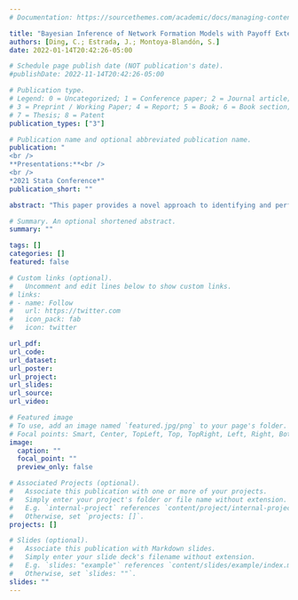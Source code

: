```yaml
---
# Documentation: https://sourcethemes.com/academic/docs/managing-content/

title: "Bayesian Inference of Network Formation Models with Payoff Externalities"
authors: [Ding, C.; Estrada, J.; Montoya-Blandón, S.]
date: 2022-01-14T20:42:26-05:00

# Schedule page publish date (NOT publication's date).
#publishDate: 2022-11-14T20:42:26-05:00

# Publication type.
# Legend: 0 = Uncategorized; 1 = Conference paper; 2 = Journal article;
# 3 = Preprint / Working Paper; 4 = Report; 5 = Book; 6 = Book section;
# 7 = Thesis; 8 = Patent
publication_types: ["3"]

# Publication name and optional abbreviated publication name.
publication: "
<br />
**Presentations:**<br />
<br />
*2021 Stata Conference*"
publication_short: ""

abstract: "This paper provides a novel approach to identifying and performing inference on the utility parameters of a network formation model with payoff externalities using observed network data. The existence of externalities induces an issue of multiple equilibria. Under the assumption that a predetermined probability distribution exists over the set of all possible equilibrium networks, we show that local point identification of the parameters of interest is possible. We propose a Bayesian estimation method to conduct statistical inference of the structural payoff coefficients. We address the issue of high-dimensional numerical integration by proposing a  composite likelihood function based on the marginal distribution of all the possible subgraphs forming the observed network. We show that the use of a composite likelihood induces misspecification. We characterize the Kullback-Leibler distance that measures the misspecification error. We present an empirical application to model the network formation process of individuals creating social connections in villages in Karnataka, India. We find strong evidence of homophily effects."

# Summary. An optional shortened abstract.
summary: ""

tags: []
categories: []
featured: false

# Custom links (optional).
#   Uncomment and edit lines below to show custom links.
# links:
# - name: Follow
#   url: https://twitter.com
#   icon_pack: fab
#   icon: twitter

url_pdf: 
url_code:
url_dataset:
url_poster:
url_project:
url_slides:
url_source:
url_video:

# Featured image
# To use, add an image named `featured.jpg/png` to your page's folder. 
# Focal points: Smart, Center, TopLeft, Top, TopRight, Left, Right, BottomLeft, Bottom, BottomRight.
image:
  caption: ""
  focal_point: ""
  preview_only: false

# Associated Projects (optional).
#   Associate this publication with one or more of your projects.
#   Simply enter your project's folder or file name without extension.
#   E.g. `internal-project` references `content/project/internal-project/index.md`.
#   Otherwise, set `projects: []`.
projects: []

# Slides (optional).
#   Associate this publication with Markdown slides.
#   Simply enter your slide deck's filename without extension.
#   E.g. `slides: "example"` references `content/slides/example/index.md`.
#   Otherwise, set `slides: ""`.
slides: ""
---
```

